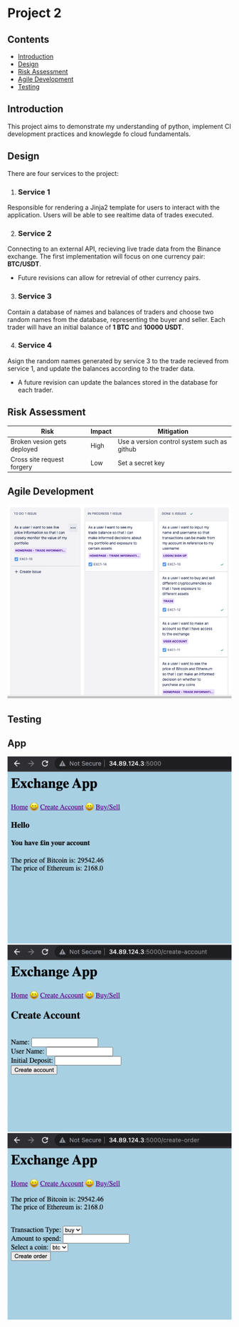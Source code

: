 # Project 2

## Contents

* [Introduction](#Introduction)
* [Design](#Design)
* [Risk Assessment](#Risk-Assessment)
* [Agile Development](#Agile-Development)
* [Testing](#Testing)

## Introduction
This project aims to demonstrate my understanding of python, implement CI development practices and knowlegde fo cloud fundamentals.

## Design
There are four services to the project:
1. ### Service 1 ###
Responsible for rendering a Jinja2 template for users to interact with the application. Users will be able to see realtime data of trades executed.

2. ### Service 2 ###
Connecting to an external API, recieving live trade data from the Binance exchange. The first implementation will focus on one currency pair: **BTC/USDT**.
  * Future revisions can allow for retrevial of other currency pairs.
  
3. ### Service 3 ###
Contain a database of names and balances of traders and choose two random names from the database, representing the buyer and seller. Each trader will have an initial balance of **1 BTC** and **10000 USDT**.

4. ### Service 4 ###
Asign the random names generated by service 3 to the trade recieved from service 1, and update the balances according to the trader data.
 * A future revision can update the balances stored in the database for each trader.



## Risk Assessment

| Risk | Impact | Mitigation |
|------|--------|--------------------|
| Broken vesion gets deployed | High | Use a version control system such as github |
|Cross site request forgery | Low | Set a secret key |





## Agile Development
![Kanban board](https://github.com/GurjinderB/exchange-app/blob/main/figures/Kanbanbord.png)
## Testing

## App
![Application Home](https://github.com/GurjinderB/exchange-app/blob/main/figures/home.png)
![Create Account](https://github.com/GurjinderB/exchange-app/blob/main/figures/create-account.png)
![Trade](https://github.com/GurjinderB/exchange-app/blob/main/figures/trade.png)
